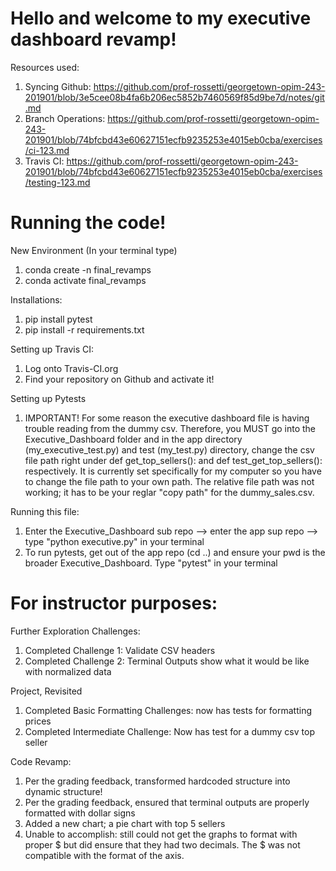 # Hello and welcome to my executive dashboard revamp!


Resources used: 
1. Syncing Github: https://github.com/prof-rossetti/georgetown-opim-243-201901/blob/3e5cee08b4fa6b206ec5852b7460569f85d9be7d/notes/git.md
2. Branch Operations: https://github.com/prof-rossetti/georgetown-opim-243-201901/blob/74bfcbd43e60627151ecfb9235253e4015eb0cba/exercises/ci-123.md
3. Travis CI: https://github.com/prof-rossetti/georgetown-opim-243-201901/blob/74bfcbd43e60627151ecfb9235253e4015eb0cba/exercises/testing-123.md

# Running the code!

New Environment (In your terminal type)
1. conda create -n final_revamps
2. conda activate final_revamps


Installations: 
1. pip install pytest
2. pip install -r requirements.txt

Setting up Travis CI:
1. Log onto Travis-CI.org
2. Find your repository on Github and activate it!

Setting up Pytests
1. IMPORTANT! For some reason the executive dashboard file is having trouble reading from the dummy csv. Therefore, you MUST go into the Executive_Dashboard folder and in the app directory (my_executive_test.py) and test (my_test.py) directory, change the csv file path right under def get_top_sellers(): and def test_get_top_sellers(): respectively. It is currently set specifically for my computer so you have to change the file path to your own path. The relative file path was not working; it has to be your reglar "copy path" for the dummy_sales.csv. 

Running this file:
1. Enter the Executive_Dashboard sub repo --> enter the app sup repo --> type "python executive.py" in your terminal
2. To run pytests, get out of the app repo (cd ..) and ensure your pwd is the broader Executive_Dashboard. Type "pytest" in your terminal 

# For instructor purposes:

Further Exploration Challenges:
1. Completed Challenge 1: Validate CSV headers
2. Completed Challenge 2: Terminal Outputs show what it would be like with normalized data

Project, Revisited
1. Completed Basic Formatting Challenges: now has tests for formatting prices 
2. Completed Intermediate Challenge: Now has test for a dummy csv top seller

Code Revamp:
1. Per the grading feedback, transformed hardcoded structure into dynamic structure!
2. Per the grading feedback, ensured that terminal outputs are properly formatted with dollar signs
3. Added a new chart; a pie chart with top 5 sellers
4. Unable to accomplish: still could not get the graphs to format with proper $ but did ensure that they had two decimals. The $ was not compatible with the format of the axis. 
